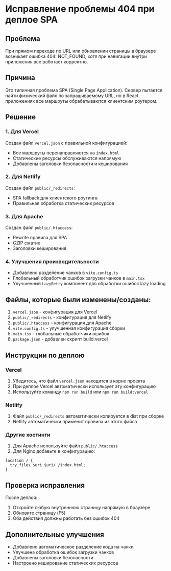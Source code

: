 # Исправление проблемы 404 при деплое SPA

## Проблема
При прямом переходе по URL или обновлении страницы в браузере возникает ошибка 404: NOT_FOUND, хотя при навигации внутри приложения все работает корректно.

## Причина
Это типичная проблема SPA (Single Page Application). Сервер пытается найти физический файл по запрашиваемому URL, но в React приложениях все маршруты обрабатываются клиентским роутером.

## Решение

### 1. Для Vercel
Создан файл `vercel.json` с правильной конфигурацией:
- Все маршруты перенаправляются на `index.html`
- Статические ресурсы обслуживаются напрямую
- Добавлены заголовки безопасности и кеширования

### 2. Для Netlify
Создан файл `public/_redirects`:
- SPA fallback для клиентского роутинга
- Правильная обработка статических ресурсов

### 3. Для Apache
Создан файл `public/.htaccess`:
- Rewrite правила для SPA
- GZIP сжатие
- Заголовки кеширования

### 4. Улучшения производительности
- Добавлено разделение чанков в `vite.config.ts`
- Глобальный обработчик ошибок загрузки чанков в `main.tsx`
- Улучшенный `LazyRetry` компонент для обработки ошибок lazy loading

## Файлы, которые были изменены/созданы:

1. `vercel.json` - конфигурация для Vercel
2. `public/_redirects` - конфигурация для Netlify
3. `public/.htaccess` - конфигурация для Apache
4. `vite.config.ts` - улучшенная конфигурация сборки
5. `main.tsx` - глобальные обработчики ошибок
6. `package.json` - добавлен скрипт build:vercel

## Инструкции по деплою

### Vercel
1. Убедитесь, что файл `vercel.json` находится в корне проекта
2. При деплое Vercel автоматически использует эту конфигурацию
3. Используйте команду `npm run build` или `npm run build:vercel`

### Netlify
1. Файл `public/_redirects` автоматически копируется в dist при сборке
2. Netlify автоматически применит правила из этого файла

### Другие хостинги
1. Для Apache используйте файл `public/.htaccess`
2. Для Nginx добавьте в конфигурацию:
```nginx
location / {
  try_files $uri $uri/ /index.html;
}
```

## Проверка исправления
После деплоя:
1. Откройте любую внутреннюю страницу напрямую в браузере
2. Обновите страницу (F5)
3. Оба действия должны работать без ошибок 404

## Дополнительные улучшения
- Добавлено автоматическое разделение кода на чанки
- Улучшена обработка ошибок загрузки чанков
- Добавлены заголовки безопасности
- Настроено кеширование статических ресурсов